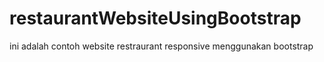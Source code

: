 # restaurantWebsiteUsingBootstrap
 ini adalah contoh website restraurant responsive menggunakan bootstrap
